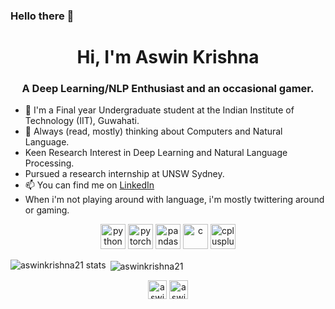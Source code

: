 ### Hello there 👋

<h1 align = "center">Hi, I'm Aswin Krishna</h1>
<h3 align = "center">A Deep Learning/NLP Enthusiast and an occasional gamer.</h3>

- 🌱 I'm a Final year Undergraduate student at the Indian Institute of Technology (IIT), Guwahati. 
- 🤔 Always (read, mostly) thinking about Computers and Natural Language.
- Keen Research Interest in Deep Learning and Natural Language Processing.
- Pursued a research internship at UNSW Sydney.
- 📫 You can find me on [LinkedIn](https://www.linkedin.com/in/aswin-krishna/)
- When i'm not playing around with language, i'm mostly twittering around or gaming.


<p align="center"><img src="https://devicons.github.io/devicon/devicon.git/icons/python/python-original.svg" alt="python" width="40" height="40"/> <img src="https://www.vectorlogo.zone/logos/pytorch/pytorch-icon.svg" alt="pytorch" width="40" height="40"/> <img src="https://github.com/simple-icons/simple-icons/blob/master/icons/pandas.svg" alt="pandas" width="40" height="40"/> <img src="https://devicons.github.io/devicon/devicon.git/icons/c/c-original.svg" alt="c" width="40" height="40"/> <img src="https://devicons.github.io/devicon/devicon.git/icons/cplusplus/cplusplus-original.svg" alt="cplusplus" width="40" height="40"/> </p>


<p><img align="left" src="https://github-readme-stats.vercel.app/api/top-langs/?username=aswinkrishna21&layout=compact" alt="aswinkrishna21 stats" /></p>

<p>&nbsp;<img align="center" src="https://github-readme-stats.vercel.app/api?username=aswinkrishna21&show_icons=true&theme=radical" alt="aswinkrishna21" /></p> 

<p align="center">
<a href="https://linkedin.com/in/aswin-krishna/" target="blank"><img align="center" src="https://cdn.jsdelivr.net/npm/simple-icons@3.0.1/icons/linkedin.svg" alt="aswin-krishna" height="30" width="30" /></a>
<a href="https://www.kaggle.com/aswin0821" target="blank"><img align="center" src="https://cdn.jsdelivr.net/npm/simple-icons@3.0.1/icons/kaggle.svg" alt="aswin0821" height="30" width="30" /></a>
</p>
